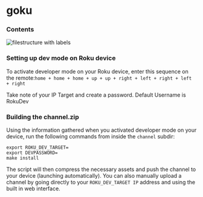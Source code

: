# goku

### Contents

![filestructure with labels](https://i.imgur.com/gtZQ4jc.png)

### Setting up dev mode on Roku device

To activate developer mode on your Roku device, enter this sequence on the remote:```home + home + home + up + up + right + left + right + left + right```

Take note of your IP Target and create a password. Default Username is RokuDev

### Building the channel.zip

Using the information gathered when you activated developer mode on your device, run the following commands from inside the `channel` subdir:

```
export ROKU_DEV_TARGET=
export DEVPASSWORD=
make install
```

The script will then compress the necessary assets and push the channel to your device (launching automatically). You can also manually upload a channel by going directly to your `ROKU_DEV_TARGET IP` address and using the built in web interface. 
